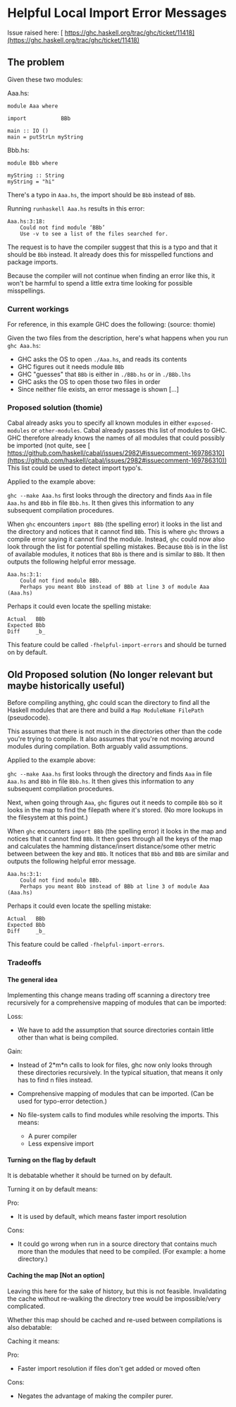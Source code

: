 # Helpful Local Import Error Messages


Issue raised here: [ https://ghc.haskell.org/trac/ghc/ticket/11418](https://ghc.haskell.org/trac/ghc/ticket/11418)

## The problem


Given these two modules:



Aaa.hs:


```
module Aaa where

import           BBb

main :: IO ()
main = putStrLn myString
```


Bbb.hs:


```
module Bbb where

myString :: String
myString = "hi"
```


There's a typo in `Aaa.hs`, the import should be `Bbb` instead of `BBb`.


Running `runhaskell Aaa.hs` results in this error:

```wiki
Aaa.hs:3:18:
    Could not find module ‘BBb’
    Use -v to see a list of the files searched for.
```


The request is to have the compiler suggest that this is a typo and that it should be `Bbb` instead.
It already does this for misspelled functions and package imports.


Because the compiler will not continue when finding an error like this, it won't be harmful to spend a little extra time looking for possible misspellings.

### Current workings


For reference, in this example GHC does the following: (source: thomie) 


Given the two files from the description, here's what happens when you run `ghc Aaa.hs`:

- GHC asks the OS to open `./Aaa.hs`, and reads its contents
- GHC figures out it needs module `BBb`
- GHC "guesses" that `BBb` is either in `./BBb.hs` or in `./BBb.lhs`
- GHC asks the OS to open those two files in order
- Since neither file exists, an error message is shown \[...\]

### Proposed solution (thomie)


Cabal already asks you to specify all known modules in either `exposed-modules` or `other-modules`.
Cabal already passes this list of modules to GHC.
GHC therefore already knows the names of all modules that could possibly be imported (not quite, see [ https://github.com/haskell/cabal/issues/2982\#issuecomment-169786310](https://github.com/haskell/cabal/issues/2982#issuecomment-169786310))
This list could be used to detect import typo's.


Applied to the example above:

`ghc --make Aaa.hs` first looks through the directory and finds `Aaa` in file `Aaa.hs` and `Bbb` in file `Bbb.hs`. It then gives this information to any subsequent compilation procedures.


When `ghc` encounters `import BBb` (the spelling error) it looks in the list and the directory and notices that it cannot find `BBb`.
This is where `ghc` throws a compile error saying it cannot find the module.
Instead, `ghc` could now also look through the list for potential spelling mistakes.
Because `Bbb` is in the list of available modules, it notices that `Bbb` is there and is similar to `BBb`.
It then outputs the following helpful error message. 

```wiki
Aaa.hs:3:1:
    Could not find module BBb.
    Perhaps you meant Bbb instead of BBb at line 3 of module Aaa (Aaa.hs)
```


Perhaps it could even locate the spelling mistake:

```wiki
Actual   BBb
Expected Bbb
Diff     _b_
```


This feature could be called `-fhelpful-import-errors` and should be turned on by default.

## Old Proposed solution (No longer relevant but maybe historically useful)


Before compiling anything, ghc could scan the directory to find all the Haskell modules that are there and build a `Map ModuleName FilePath` (pseudocode).


This assumes that there is not much in the directories other than the code you're trying to compile.
It also assumes that you're not moving around modules during compilation. Both arguably valid assumptions.


Applied to the example above:

`ghc --make Aaa.hs` first looks through the directory and finds `Aaa` in file `Aaa.hs` and `Bbb` in file `Bbb.hs`. It then gives this information to any subsequent compilation procedures.


Next, when going through `Aaa`, `ghc` figures out it needs to compile `Bbb` so it looks in the map to find the filepath where it's stored. (No more lookups in the filesystem at this point.)


When `ghc` encounters `import BBb` (the spelling error) it looks in the map and notices that it cannot find `BBb`. It then goes through all the keys of the map and calculates the hamming distance/insert distance/some other metric between between the key and `BBb`. It notices that `Bbb` and `BBb` are similar and outputs the following helpful error message.

```wiki
Aaa.hs:3:1:
    Could not find module BBb.
    Perhaps you meant Bbb instead of BBb at line 3 of module Aaa (Aaa.hs)
```


Perhaps it could even locate the spelling mistake:

```wiki
Actual   BBb
Expected Bbb
Diff     _b_
```


This feature could be called `-fhelpful-import-errors`.

### Tradeoffs

#### The general idea


Implementing this change means trading off scanning a directory tree recursively for a comprehensive mapping of modules that can be imported:


Loss:

- We have to add the assumption that source directories contain little other than what is being compiled.


Gain:

- Instead of 2\*m\*n calls to look for files, ghc now only looks through these directories recursively.
  In the typical situation, that means it only has to find n files instead.
- Comprehensive mapping of modules that can be imported. (Can be used for typo-error detection.)
- No file-system calls to find modules while resolving the imports.
  This means:

  - A purer compiler
  - Less expensive import

#### Turning on the flag by default


It is debatable whether it should be turned on by default.


Turning it on by default means:


Pro:

- It is used by default, which means faster import resolution


Cons:

- It could go wrong when run in a source directory that contains much more than the modules that need to be compiled. (For example: a home directory.)

#### Caching the map \[Not an option\]


Leaving this here for the sake of history, but this is not feasible. Invalidating the cache without re-walking the directory tree would be impossible/very complicated.


Whether this map should be cached and re-used between compilations is also debatable:


Caching it means:


Pro:

- Faster import resolution if files don't get added or moved often


Cons:

- Negates the advantage of making the compiler purer.
